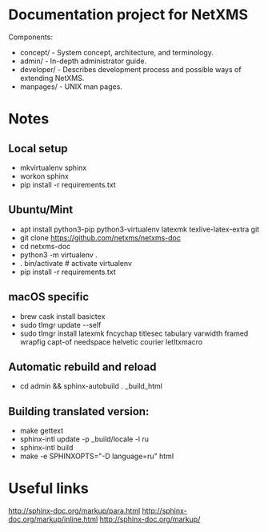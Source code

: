 # Documentation project for NetXMS

Components:

-   concept/ - System concept, architecture, and terminology.
-   admin/ - In-depth administrator guide.
-   developer/ - Describes development process and possible ways of extending NetXMS.
-   manpages/ - UNIX man pages.

# Notes

## Local setup

-   mkvirtualenv sphinx
-   workon sphinx
-   pip install -r requirements.txt

## Ubuntu/Mint

-   apt install python3-pip python3-virtualenv latexmk texlive-latex-extra git
-   git clone https://github.com/netxms/netxms-doc
-   cd netxms-doc
-   python3 -m virtualenv .
-   . bin/activate # activate virtualenv
-   pip install -r requirements.txt

## macOS specific

-   brew cask install basictex
-   sudo tlmgr update --self
-   sudo tlmgr install latexmk fncychap titlesec tabulary varwidth framed wrapfig capt-of needspace helvetic courier letltxmacro

## Automatic rebuild and reload

-   cd admin && sphinx-autobuild . \_build_html

## Building translated version:

-   make gettext
-   sphinx-intl update -p \_build/locale -l ru
-   sphinx-intl build
-   make -e SPHINXOPTS="-D language=ru" html

# Useful links

http://sphinx-doc.org/markup/para.html
http://sphinx-doc.org/markup/inline.html
http://sphinx-doc.org/markup/
